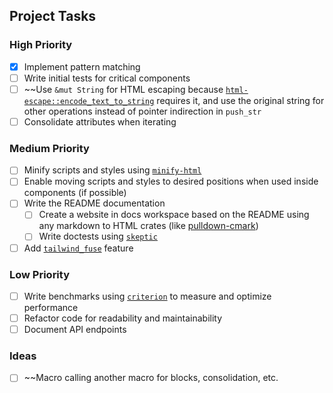 ## Project Tasks

### High Priority

- [x] Implement pattern matching
- [ ] Write initial tests for critical components
- [ ] ~~Use `&mut String` for HTML escaping because [`html-escape::encode_text_to_string`](https://docs.rs/html-escape/0.2.13/html_escape/fn.encode_text_to_string.html) requires it, and use the original string for other operations instead of pointer indirection in `push_str`
- [ ] Consolidate attributes when iterating

### Medium Priority

- [ ] Minify scripts and styles using [`minify-html`](https://crates.io/crates/minify-html)
- [ ] Enable moving scripts and styles to desired positions when used inside components (if possible)
- [ ] Write the README documentation
  - [ ] Create a website in docs workspace based on the README using any markdown to HTML crates (like [pulldown-cmark](https://crates.io/crates/pulldown-cmark))
  - [ ] Write doctests using [`skeptic`](https://crates.io/crates/skeptic)
- [ ] Add [`tailwind_fuse`](https://crates.io/crates/tailwind_fuse) feature

### Low Priority

- [ ] Write benchmarks using [`criterion`](https://crates.io/crates/criterion) to measure and optimize performance
- [ ] Refactor code for readability and maintainability
- [ ] Document API endpoints

### Ideas

- [ ] ~~Macro calling another macro for blocks, consolidation, etc.
